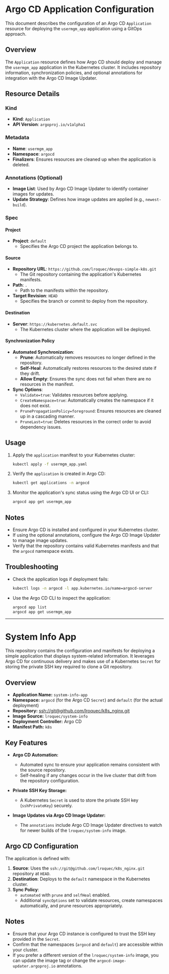 # Argo CD Application Configuration

This document describes the configuration of an Argo CD `Application` resource for deploying the `usermgm_app` application using a GitOps approach.

## Overview

The `Application` resource defines how Argo CD should deploy and manage the `usermgm_app` application in the Kubernetes cluster. It includes repository information, synchronization policies, and optional annotations for integration with the Argo CD Image Updater.

## Resource Details

### Kind
- **Kind**: `Application`
- **API Version**: `argoproj.io/v1alpha1`

### Metadata
- **Name**: `usermgm_app`
- **Namespace**: `argocd`
- **Finalizers**: Ensures resources are cleaned up when the application is deleted.

### Annotations (Optional)
- **Image List**: Used by Argo CD Image Updater to identify container images for updates.
- **Update Strategy**: Defines how image updates are applied (e.g., `newest-build`).

### Spec

#### Project
- **Project**: `default`
  - Specifies the Argo CD project the application belongs to.

#### Source
- **Repository URL**: `https://github.com/lroquec/devops-simple-k8s.git`
  - The Git repository containing the application's Kubernetes manifests.
- **Path**: `.`
  - Path to the manifests within the repository.
- **Target Revision**: `HEAD`
  - Specifies the branch or commit to deploy from the repository.

#### Destination
- **Server**: `https://kubernetes.default.svc`
  - The Kubernetes cluster where the application will be deployed.

#### Synchronization Policy
- **Automated Synchronization**:
  - **Prune**: Automatically removes resources no longer defined in the repository.
  - **Self-Heal**: Automatically restores resources to the desired state if they drift.
  - **Allow Empty**: Ensures the sync does not fail when there are no resources in the manifest.
- **Sync Options**:
  - `Validate=true`: Validates resources before applying.
  - `CreateNamespace=true`: Automatically creates the namespace if it does not exist.
  - `PrunePropagationPolicy=foreground`: Ensures resources are cleaned up in a cascading manner.
  - `PruneLast=true`: Deletes resources in the correct order to avoid dependency issues.

## Usage

1. Apply the `application` manifest to your Kubernetes cluster:
   ```bash
   kubectl apply -f usermgm_app.yaml
   ```
2. Verify the `application` is created in Argo CD:
   ```bash
   kubectl get applications -n argocd
   ```
3. Monitor the application's sync status using the Argo CD UI or CLI:
   ```bash
   argocd app get usermgm_app
   ```

## Notes

- Ensure Argo CD is installed and configured in your Kubernetes cluster.
- If using the optional annotations, configure the Argo CD Image Updater to manage image updates.
- Verify that the repository contains valid Kubernetes manifests and that the `argocd` namespace exists.

## Troubleshooting

- Check the application logs if deployment fails:

   ```bash
   kubectl logs -n argocd -l app.kubernetes.io/name=argocd-server
   ```
- Use the Argo CD CLI to inspect the application:
   ```bash
   argocd app list
   argocd app get usermgm_app
   ```
---
# System Info App

This repository contains the configuration and manifests for deploying a simple application that displays system-related information. It leverages Argo CD for continuous delivery and makes use of a Kubernetes `Secret` for storing the private SSH key required to clone a Git repository.

## Overview

- **Application Name:** `system-info-app`
- **Namespace:** `argocd` (for the Argo CD `Secret`) and `default` (for the actual deployment)
- **Repository:** [ssh://git@github.com/lroquec/k8s_nginx.git](ssh://git@github.com/lroquec/k8s_nginx.git)
- **Image Source:** `lroquec/system-info`
- **Deployment Controller:** Argo CD
- **Manifest Path:** `k8s`

## Key Features

- **Argo CD Automation:** 
  - Automated sync to ensure your application remains consistent with the source repository.
  - Self-healing if any changes occur in the live cluster that drift from the repository configuration.

- **Private SSH Key Storage:**
  - A Kubernetes `Secret` is used to store the private SSH key (`sshPrivateKey`) securely.

- **Image Updates via Argo CD Image Updater:**
  - The `annotations` include Argo CD Image Updater directives to watch for newer builds of the `lroquec/system-info` image.

## Argo CD Configuration

The application is defined with:
1. **Source**: Uses the `ssh://git@github.com/lroquec/k8s_nginx.git` repository at `HEAD`.
2. **Destination**: Deploys to the `default` namespace in the Kubernetes cluster.
3. **Sync Policy**: 
   - `automated` with `prune` and `selfHeal` enabled.
   - Additional `syncOptions` set to validate resources, create namespaces automatically, and prune resources appropriately.

## Notes

- Ensure that your Argo CD instance is configured to trust the SSH key provided in the `Secret`.
- Confirm that the namespaces (`argocd` and `default`) are accessible within your cluster.
- If you prefer a different version of the `lroquec/system-info` image, you can update the image tag or change the `argocd-image-updater.argoproj.io` annotations.
